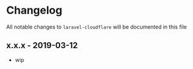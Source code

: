 # Changelog

All notable changes to `laravel-cloudflare` will be documented in this file

## x.x.x - 2019-03-12

- wip
